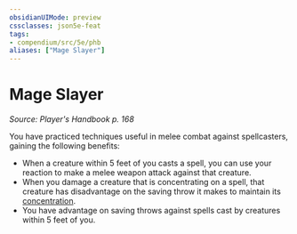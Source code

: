 ```yaml
---
obsidianUIMode: preview
cssclasses: json5e-feat
tags:
- compendium/src/5e/phb
aliases: ["Mage Slayer"]
---
```

# Mage Slayer
*Source: Player's Handbook p. 168*  

You have practiced techniques useful in melee combat against spellcasters, gaining the following benefits:

- When a creature within 5 feet of you casts a spell, you can use your reaction to make a melee weapon attack against that creature.  
- When you damage a creature that is concentrating on a spell, that creature has disadvantage on the saving throw it makes to maintain its [concentration](../../Rules%20&%20Options/5e%20Rules/conditions.md##concentration).  
- You have advantage on saving throws against spells cast by creatures within 5 feet of you.